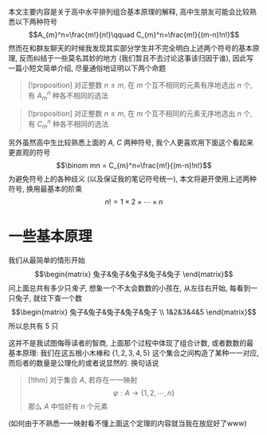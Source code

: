 本文主要内容是关于高中水平排列组合基本原理的解释, 高中生朋友可能会比较熟悉以下两种符号
$$A_{m}^n=\frac{m!}{n!}\qquad C_{m}^n=\frac{m!}{(m-n)!n!}$$
然而在和群友聊天的时候我发现其实部分学生并不完全明白上述两个符号的基本原理, 反而纠结于一些莫名其妙的地方 (我们暂且不去讨论这事该归因于谁), 因此写一篇小短文简单介绍, 尽量通俗地证明以下两个命题

> [!proposition]
> 对正整数 $n\leq m$, 在 $m$ 个互不相同的元素有序地选出 $n$ 个, 有 $A_{m}^n$ 种各不相同的选法

> [!proposition]
> 对正整数 $n\leq m$, 在 $m$ 个互不相同的元素无序地选出 $n$ 个, 有 $C_{m}^n$ 种各不相同的选法


另外虽然高中生比较熟悉上面的 $A$, $C$ 两种符号, 我个人更喜欢用下面这个看起来更直观的符号
$$\binom mn = C_{m}^n=\frac{m!}{(m-n)!n!}$$
为避免符号上的各种歧义 (以及保证我的笔记符号统一), 本文将避开使用上述两种符号, 换用最基本的阶乘
$$n!=1\times 2\times \cdots\times n$$

# 一些基本原理

我们从最简单的情形开始
$$\begin{matrix}
兔子&兔子&兔子&兔子&兔子
\end{matrix}$$
问上面总共有多少只$兔子$, 想象一个不太会数数的小孩在, 从左往右开始, 每看到一只兔子, 就往下查一个数
$$\begin{matrix}
兔子&兔子&兔子&兔子&兔子 \\
1&2&3&4&5
\end{matrix}$$
所以总共有 $5$ 只

这并不是我试图侮辱读者的智商, 上面那个过程中体现了组合计数, 或者数数的最基本原理: 我们在这五根小木棒和 $\{1,2,3,4,5\}$ 这个集合之间构造了某种一一对应, 而后者的数量是公理化的或者说显然的. 换句话说

> [!thm]
> 对于集合 $A$, 若存在一一映射
> $$\varphi:A\to\{1,2,\cdots,n\}$$
> 那么 $A$ 中恰好有 $n$ 个元素

(如何由于不熟悉一一映射看不懂上面这个定理的内容就当我在放屁好了www)

